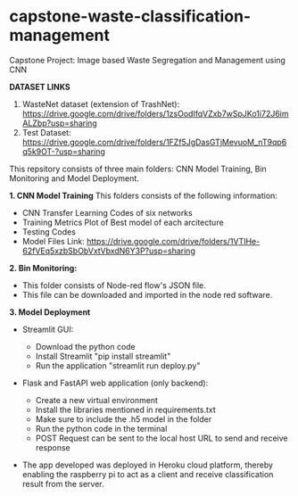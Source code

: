 # capstone-waste-classification-management
Capstone Project: Image based Waste Segregation and Management using CNN

**DATASET LINKS**
1) WasteNet dataset (extension of TrashNet): https://drive.google.com/drive/folders/1zsOodIfqVZxb7wSpJKo1i72J6imALZbp?usp=sharing
2) Test Dataset: https://drive.google.com/drive/folders/1FZf5JgDasGTjMevuoM_nT9qp6q5k9OT-?usp=sharing

This repsitory consists of three main folders: CNN Model Training, Bin Monitoring and Model Deployment.

**1. CNN Model Training**
This folders consists of the following information:
* CNN Transfer Learning Codes of six networks
* Training Metrics Plot of Best model of each arcitecture
* Testing Codes
* Model Files Link: https://drive.google.com/drive/folders/1VTIHe-62fVEq5xzbSbObVxtVbxdN6Y3P?usp=sharing

**2. Bin Monitoring:**
* This folder consists of Node-red flow's JSON file.
* This file can be downloaded and imported in the node red software.

**3. Model Deployment**
* Streamlit GUI:
  * Download the python code
  * Install Streamlit "pip install streamlit"
  * Run the application "streamlit run deploy.py"
  
* Flask and FastAPI web application (only backend):
  * Create a new virtual environment
  * Install the libraries mentioned in requirements.txt
  * Make sure to include the .h5 model in the folder
  * Run the python code in the terminal
  * POST Request can be sent to the local host URL to send and receive response
  
* The app developed was deployed in Heroku cloud platform, thereby enabling the raspberry pi to act as a client and receive classification result from the server.
